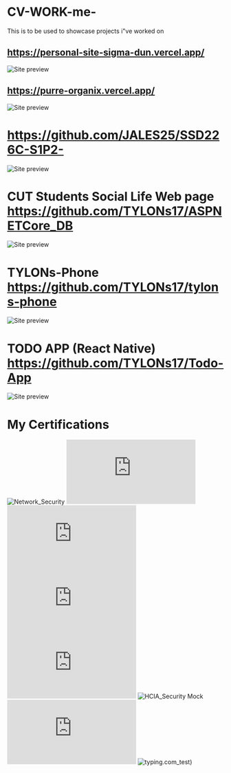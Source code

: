 # CV-WORK-me-
This is to be used to showcase projects i"ve worked on

## https://personal-site-sigma-dun.vercel.app/ 
![Site preview](https://github.com/JALES25/TYLONs17/blob/main/public/images/Site%20concept%202024-01-25%2015-03-39.png)


## https://purre-organix.vercel.app/
![Site preview](https://github.com/TYLONs17/Purre-Organix/blob/main/public/site/dark-home.png)


# https://github.com/JALES25/SSD226C-S1P2- 
![Site preview](https://github.com/JALES25/SSD226C-S1P2-/assets/137805956/4ddac4d2-ba90-4302-9ead-1d1928a72524)

# CUT Students Social Life Web page https://github.com/TYLONs17/ASPNETCore_DB
![Site preview](https://github.com/TYLONs17/ASPNETCore_DB/blob/master/wwwroot/assets/homepage.png)

# TYLONs-Phone https://github.com/TYLONs17/tylons-phone
![Site preview](https://github.com/TYLONs17/tylons-phone/blob/main/public/screenshots/image1.png)

# TODO APP (React Native) https://github.com/TYLONs17/Todo-App
![Site preview](https://github.com/TYLONs17/Todo-App/blob/main/assets/screenshots/Screenshot_2024-07-12_Hero.png)

#
#


# My Certifications
![Network_Security](https://github.com/JALES25/CV-WORK-me-/blob/main/assets/Network%20Security%20Cert.png)
![Network_Defense](https://github.com/JALES25/CV-WORK-me-/blob/main/assets/NetworkDefenseUpdate20250330-27-y2o3bn.pdf)
![Endpoint_Security](https://github.com/JALES25/CV-WORK-me-/blob/main/assets/EndpointSecurityUpdate20250325-26-2muh5t.pdf)
![Cyber_Threat_Management](https://github.com/JALES25/CV-WORK-me-/blob/main/assets/CyberThreatManagementUpdate20250330-27-650kiq.pdf)
![Network_Security](https://github.com/JALES25/CV-WORK-me-/blob/main/assets/Network%20Security_certificate_221004954-stud-cut-ac-za_3f5b26a7-4b99-4e31-b7f8-5433be878bf4.pdf)
![HCIA_Security Mock](https://github.com/JALES25/CV-WORK-me-/blob/main/assets/HCIA%20Security%20mock%20exam%20cert.jpg)
![ISC2_CC](https://github.com/JALES25/CV-WORK-me-/blob/main/assets/cc%20%20Pre-asses-%20Obrizum.pdf)
![typing.com_test]([https://github.com/JALES25/CV-WORK-me-/blob/main/assets/Screenshot%202025-06-12%20152957.png))
